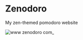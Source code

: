 # Zenodoro
My zen-themed pomodoro website

![www zenodoro com_](https://user-images.githubusercontent.com/19520329/196858377-081871c5-95dc-4d17-8a3f-e55e95df28eb.png)
